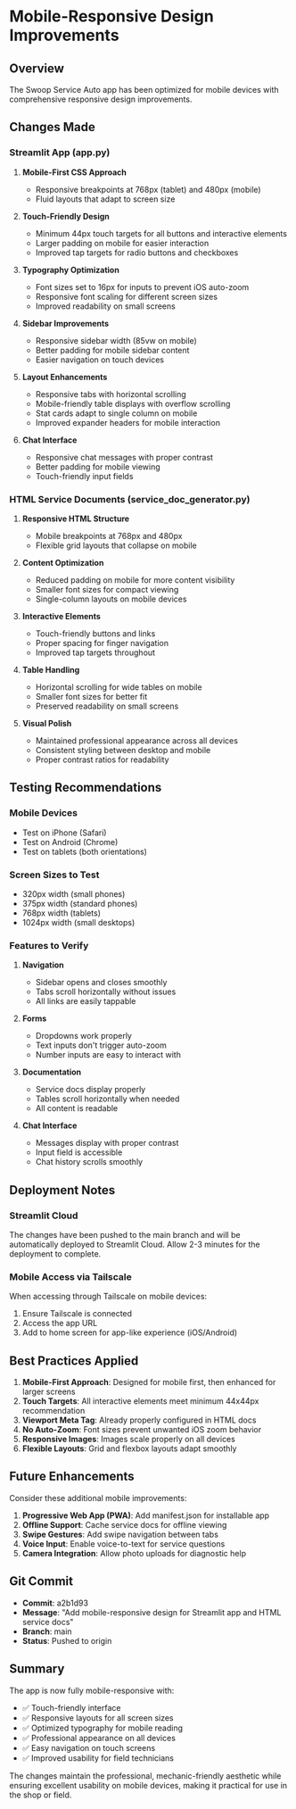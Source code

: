 # Mobile-Responsive Design Improvements

## Overview
The Swoop Service Auto app has been optimized for mobile devices with comprehensive responsive design improvements.

## Changes Made

### Streamlit App (app.py)
1. **Mobile-First CSS Approach**
   - Responsive breakpoints at 768px (tablet) and 480px (mobile)
   - Fluid layouts that adapt to screen size

2. **Touch-Friendly Design**
   - Minimum 44px touch targets for all buttons and interactive elements
   - Larger padding on mobile for easier interaction
   - Improved tap targets for radio buttons and checkboxes

3. **Typography Optimization**
   - Font sizes set to 16px for inputs to prevent iOS auto-zoom
   - Responsive font scaling for different screen sizes
   - Improved readability on small screens

4. **Sidebar Improvements**
   - Responsive sidebar width (85vw on mobile)
   - Better padding for mobile sidebar content
   - Easier navigation on touch devices

5. **Layout Enhancements**
   - Responsive tabs with horizontal scrolling
   - Mobile-friendly table displays with overflow scrolling
   - Stat cards adapt to single column on mobile
   - Improved expander headers for mobile interaction

6. **Chat Interface**
   - Responsive chat messages with proper contrast
   - Better padding for mobile viewing
   - Touch-friendly input fields

### HTML Service Documents (service_doc_generator.py)
1. **Responsive HTML Structure**
   - Mobile breakpoints at 768px and 480px
   - Flexible grid layouts that collapse on mobile

2. **Content Optimization**
   - Reduced padding on mobile for more content visibility
   - Smaller font sizes for compact viewing
   - Single-column layouts on mobile devices

3. **Interactive Elements**
   - Touch-friendly buttons and links
   - Proper spacing for finger navigation
   - Improved tap targets throughout

4. **Table Handling**
   - Horizontal scrolling for wide tables on mobile
   - Smaller font sizes for better fit
   - Preserved readability on small screens

5. **Visual Polish**
   - Maintained professional appearance across all devices
   - Consistent styling between desktop and mobile
   - Proper contrast ratios for readability

## Testing Recommendations

### Mobile Devices
- Test on iPhone (Safari)
- Test on Android (Chrome)
- Test on tablets (both orientations)

### Screen Sizes to Test
- 320px width (small phones)
- 375px width (standard phones)
- 768px width (tablets)
- 1024px width (small desktops)

### Features to Verify
1. **Navigation**
   - Sidebar opens and closes smoothly
   - Tabs scroll horizontally without issues
   - All links are easily tappable

2. **Forms**
   - Dropdowns work properly
   - Text inputs don't trigger auto-zoom
   - Number inputs are easy to interact with

3. **Documentation**
   - Service docs display properly
   - Tables scroll horizontally when needed
   - All content is readable

4. **Chat Interface**
   - Messages display with proper contrast
   - Input field is accessible
   - Chat history scrolls smoothly

## Deployment Notes

### Streamlit Cloud
The changes have been pushed to the main branch and will be automatically deployed to Streamlit Cloud. Allow 2-3 minutes for the deployment to complete.

### Mobile Access via Tailscale
When accessing through Tailscale on mobile devices:
1. Ensure Tailscale is connected
2. Access the app URL
3. Add to home screen for app-like experience (iOS/Android)

## Best Practices Applied

1. **Mobile-First Approach**: Designed for mobile first, then enhanced for larger screens
2. **Touch Targets**: All interactive elements meet minimum 44x44px recommendation
3. **Viewport Meta Tag**: Already properly configured in HTML docs
4. **No Auto-Zoom**: Font sizes prevent unwanted iOS zoom behavior
5. **Responsive Images**: Images scale properly on all devices
6. **Flexible Layouts**: Grid and flexbox layouts adapt smoothly

## Future Enhancements

Consider these additional mobile improvements:
1. **Progressive Web App (PWA)**: Add manifest.json for installable app
2. **Offline Support**: Cache service docs for offline viewing
3. **Swipe Gestures**: Add swipe navigation between tabs
4. **Voice Input**: Enable voice-to-text for service questions
5. **Camera Integration**: Allow photo uploads for diagnostic help

## Git Commit
- **Commit**: a2b1d93
- **Message**: "Add mobile-responsive design for Streamlit app and HTML service docs"
- **Branch**: main
- **Status**: Pushed to origin

## Summary

The app is now fully mobile-responsive with:
- ✅ Touch-friendly interface
- ✅ Responsive layouts for all screen sizes
- ✅ Optimized typography for mobile reading
- ✅ Professional appearance on all devices
- ✅ Easy navigation on touch screens
- ✅ Improved usability for field technicians

The changes maintain the professional, mechanic-friendly aesthetic while ensuring excellent usability on mobile devices, making it practical for use in the shop or field.
